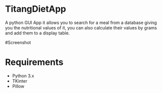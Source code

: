 # TitangDietApp
A python GUI App it allows you to search for a meal from a database giving you the nutritional values of it, you can also calculate their values by grams and add them to a display table.

#Screenshot

# Requirements
- Python 3.x
- TKinter
- Pillow
